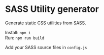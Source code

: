 # SASS Utility generator
Generate static CSS utilities from SASS.

Install: `npm i`  
Run: `npm run build`

Add your SASS source files in `config.js`
